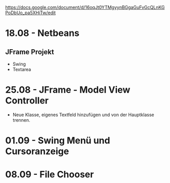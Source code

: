 https://docs.google.com/document/d/16oqJt0YTMgyynBGgaGuFvGcQLnKGPoDbUo_pa5XHiTw/edit
# 18.08 - Netbeans

## JFrame Projekt

- Swing
- Textarea

# 25.08 - JFrame - Model View Controller
- Neue Klasse, eigenes Textfeld hinzufügen und von der Hauptklasse trennen.


# 01.09 - Swing Menü und Cursoranzeige

# 08.09 - File Chooser
